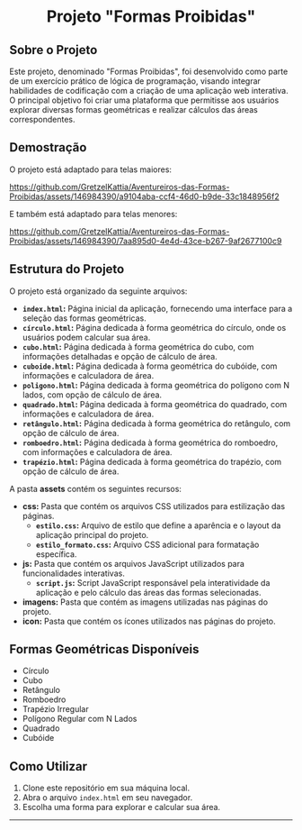 <div align="center">
  <h1>Projeto "Formas Proibidas"</h1>
</div>

## Sobre o Projeto
Este projeto, denominado "Formas Proibidas", foi desenvolvido como parte de um exercício prático de lógica de programação, 
visando integrar habilidades de codificação com a criação de uma aplicação web interativa. O principal objetivo foi criar uma plataforma que permitisse aos usuários 
explorar diversas formas geométricas e realizar cálculos das áreas correspondentes.

## Demostração
O projeto está adaptado para telas maiores:


https://github.com/GretzelKattia/Aventureiros-das-Formas-Proibidas/assets/146984390/a9104aba-ccf4-46d0-b9de-33c1848956f2


E também está adaptado para telas menores:



https://github.com/GretzelKattia/Aventureiros-das-Formas-Proibidas/assets/146984390/7aa895d0-4e4d-43ce-b267-9af2677100c9


## Estrutura do Projeto

O projeto está organizado da seguinte arquivos:

- **`index.html`:** Página inicial da aplicação, fornecendo uma interface para a seleção das formas geométricas.
- **`círculo.html`:** Página dedicada à forma geométrica do círculo, onde os usuários podem calcular sua área.
- **`cubo.html`:** Página dedicada à forma geométrica do cubo, com informações detalhadas e opção de cálculo de área.
- **`cuboide.html`:** Página dedicada à forma geométrica do cubóide, com informações e calculadora de área.
- **`poligono.html`:** Página dedicada à forma geométrica do polígono com N lados, com opção de cálculo de área.
- **`quadrado.html`:** Página dedicada à forma geométrica do quadrado, com informações e calculadora de área.
- **`retângulo.html`:** Página dedicada à forma geométrica do retângulo, com opção de cálculo de área.
- **`romboedro.html`:** Página dedicada à forma geométrica do romboedro, com informações e calculadora de área.
- **`trapézio.html`:** Página dedicada à forma geométrica do trapézio, com opção de cálculo de área.


A pasta **assets** contém os seguintes recursos:

- **css:** Pasta que contém os arquivos CSS utilizados para estilização das páginas.
  - **`estilo.css`:** Arquivo de estilo que define a aparência e o layout da aplicação principal do projeto.
  - **`estilo_formato.css`:** Arquivo CSS adicional para formatação específica.
- **js:** Pasta que contém os arquivos JavaScript utilizados para funcionalidades interativas.
   - **`script.js`:** Script JavaScript responsável pela interatividade da aplicação e pelo cálculo das áreas das formas selecionadas.
- **imagens:** Pasta que contém as imagens utilizadas nas páginas do projeto.
- **icon:** Pasta que contém os ícones utilizados nas páginas do projeto.


## Formas Geométricas Disponíveis

- Círculo
- Cubo
- Retângulo
- Romboedro
- Trapézio Irregular
- Polígono Regular com N Lados
- Quadrado
- Cubóide

## Como Utilizar

1. Clone este repositório em sua máquina local.
2. Abra o arquivo `index.html` em seu navegador.
3. Escolha uma forma para explorar e calcular sua área.


---

